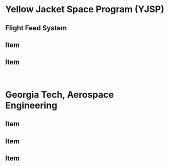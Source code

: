 # Yellow Jacket Space Program (YJSP)

## Flight Feed System

## Item

## Item

<br>

# Georgia Tech, Aerospace Engineering

## Item

## Item

## Item





